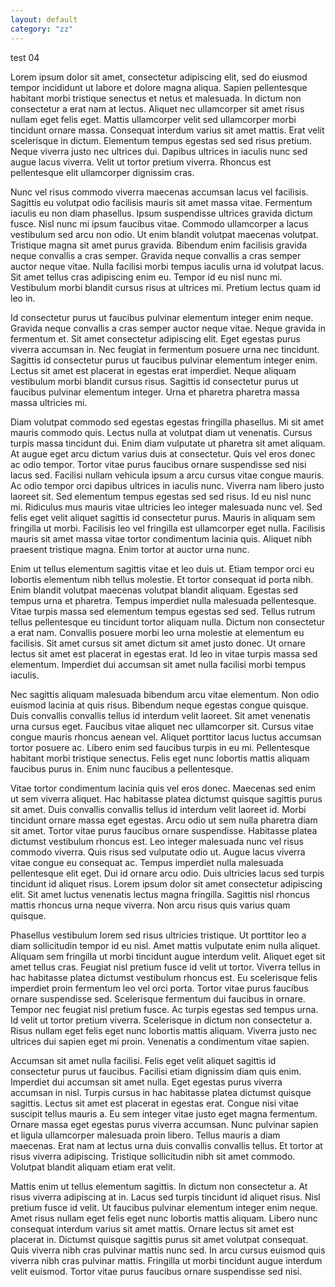 ```yaml
---
layout: default
category: "zz"
---
```

test 04

Lorem ipsum dolor sit amet, consectetur adipiscing elit, sed do eiusmod tempor incididunt ut labore et dolore magna aliqua. Sapien pellentesque habitant morbi tristique senectus et netus et malesuada. In dictum non consectetur a erat nam at lectus. Aliquet nec ullamcorper sit amet risus nullam eget felis eget. Mattis ullamcorper velit sed ullamcorper morbi tincidunt ornare massa. Consequat interdum varius sit amet mattis. Erat velit scelerisque in dictum. Elementum tempus egestas sed sed risus pretium. Neque viverra justo nec ultrices dui. Dapibus ultrices in iaculis nunc sed augue lacus viverra. Velit ut tortor pretium viverra. Rhoncus est pellentesque elit ullamcorper dignissim cras.

Nunc vel risus commodo viverra maecenas accumsan lacus vel facilisis. Sagittis eu volutpat odio facilisis mauris sit amet massa vitae. Fermentum iaculis eu non diam phasellus. Ipsum suspendisse ultrices gravida dictum fusce. Nisl nunc mi ipsum faucibus vitae. Commodo ullamcorper a lacus vestibulum sed arcu non odio. Ut enim blandit volutpat maecenas volutpat. Tristique magna sit amet purus gravida. Bibendum enim facilisis gravida neque convallis a cras semper. Gravida neque convallis a cras semper auctor neque vitae. Nulla facilisi morbi tempus iaculis urna id volutpat lacus. Sit amet tellus cras adipiscing enim eu. Tempor id eu nisl nunc mi. Vestibulum morbi blandit cursus risus at ultrices mi. Pretium lectus quam id leo in.

Id consectetur purus ut faucibus pulvinar elementum integer enim neque. Gravida neque convallis a cras semper auctor neque vitae. Neque gravida in fermentum et. Sit amet consectetur adipiscing elit. Eget egestas purus viverra accumsan in. Nec feugiat in fermentum posuere urna nec tincidunt. Sagittis id consectetur purus ut faucibus pulvinar elementum integer enim. Lectus sit amet est placerat in egestas erat imperdiet. Neque aliquam vestibulum morbi blandit cursus risus. Sagittis id consectetur purus ut faucibus pulvinar elementum integer. Urna et pharetra pharetra massa massa ultricies mi.

Diam volutpat commodo sed egestas egestas fringilla phasellus. Mi sit amet mauris commodo quis. Lectus nulla at volutpat diam ut venenatis. Cursus turpis massa tincidunt dui. Enim diam vulputate ut pharetra sit amet aliquam. At augue eget arcu dictum varius duis at consectetur. Quis vel eros donec ac odio tempor. Tortor vitae purus faucibus ornare suspendisse sed nisi lacus sed. Facilisi nullam vehicula ipsum a arcu cursus vitae congue mauris. Ac odio tempor orci dapibus ultrices in iaculis nunc. Viverra nam libero justo laoreet sit. Sed elementum tempus egestas sed sed risus. Id eu nisl nunc mi. Ridiculus mus mauris vitae ultricies leo integer malesuada nunc vel. Sed felis eget velit aliquet sagittis id consectetur purus. Mauris in aliquam sem fringilla ut morbi. Facilisis leo vel fringilla est ullamcorper eget nulla. Facilisis mauris sit amet massa vitae tortor condimentum lacinia quis. Aliquet nibh praesent tristique magna. Enim tortor at auctor urna nunc.

Enim ut tellus elementum sagittis vitae et leo duis ut. Etiam tempor orci eu lobortis elementum nibh tellus molestie. Et tortor consequat id porta nibh. Enim blandit volutpat maecenas volutpat blandit aliquam. Egestas sed tempus urna et pharetra. Tempus imperdiet nulla malesuada pellentesque. Vitae turpis massa sed elementum tempus egestas sed sed. Tellus rutrum tellus pellentesque eu tincidunt tortor aliquam nulla. Dictum non consectetur a erat nam. Convallis posuere morbi leo urna molestie at elementum eu facilisis. Sit amet cursus sit amet dictum sit amet justo donec. Ut ornare lectus sit amet est placerat in egestas erat. Id leo in vitae turpis massa sed elementum. Imperdiet dui accumsan sit amet nulla facilisi morbi tempus iaculis.

Nec sagittis aliquam malesuada bibendum arcu vitae elementum. Non odio euismod lacinia at quis risus. Bibendum neque egestas congue quisque. Duis convallis convallis tellus id interdum velit laoreet. Sit amet venenatis urna cursus eget. Faucibus vitae aliquet nec ullamcorper sit. Cursus vitae congue mauris rhoncus aenean vel. Aliquet porttitor lacus luctus accumsan tortor posuere ac. Libero enim sed faucibus turpis in eu mi. Pellentesque habitant morbi tristique senectus. Felis eget nunc lobortis mattis aliquam faucibus purus in. Enim nunc faucibus a pellentesque.

Vitae tortor condimentum lacinia quis vel eros donec. Maecenas sed enim ut sem viverra aliquet. Hac habitasse platea dictumst quisque sagittis purus sit amet. Duis convallis convallis tellus id interdum velit laoreet id. Morbi tincidunt ornare massa eget egestas. Arcu odio ut sem nulla pharetra diam sit amet. Tortor vitae purus faucibus ornare suspendisse. Habitasse platea dictumst vestibulum rhoncus est. Leo integer malesuada nunc vel risus commodo viverra. Quis risus sed vulputate odio ut. Augue lacus viverra vitae congue eu consequat ac. Tempus imperdiet nulla malesuada pellentesque elit eget. Dui id ornare arcu odio. Duis ultricies lacus sed turpis tincidunt id aliquet risus. Lorem ipsum dolor sit amet consectetur adipiscing elit. Sit amet luctus venenatis lectus magna fringilla. Sagittis nisl rhoncus mattis rhoncus urna neque viverra. Non arcu risus quis varius quam quisque.

Phasellus vestibulum lorem sed risus ultricies tristique. Ut porttitor leo a diam sollicitudin tempor id eu nisl. Amet mattis vulputate enim nulla aliquet. Aliquam sem fringilla ut morbi tincidunt augue interdum velit. Aliquet eget sit amet tellus cras. Feugiat nisl pretium fusce id velit ut tortor. Viverra tellus in hac habitasse platea dictumst vestibulum rhoncus est. Eu scelerisque felis imperdiet proin fermentum leo vel orci porta. Tortor vitae purus faucibus ornare suspendisse sed. Scelerisque fermentum dui faucibus in ornare. Tempor nec feugiat nisl pretium fusce. Ac turpis egestas sed tempus urna. Id velit ut tortor pretium viverra. Scelerisque in dictum non consectetur a. Risus nullam eget felis eget nunc lobortis mattis aliquam. Viverra justo nec ultrices dui sapien eget mi proin. Venenatis a condimentum vitae sapien.

Accumsan sit amet nulla facilisi. Felis eget velit aliquet sagittis id consectetur purus ut faucibus. Facilisi etiam dignissim diam quis enim. Imperdiet dui accumsan sit amet nulla. Eget egestas purus viverra accumsan in nisl. Turpis cursus in hac habitasse platea dictumst quisque sagittis. Lectus sit amet est placerat in egestas erat. Congue nisi vitae suscipit tellus mauris a. Eu sem integer vitae justo eget magna fermentum. Ornare massa eget egestas purus viverra accumsan. Nunc pulvinar sapien et ligula ullamcorper malesuada proin libero. Tellus mauris a diam maecenas. Erat nam at lectus urna duis convallis convallis tellus. Et tortor at risus viverra adipiscing. Tristique sollicitudin nibh sit amet commodo. Volutpat blandit aliquam etiam erat velit.

Mattis enim ut tellus elementum sagittis. In dictum non consectetur a. At risus viverra adipiscing at in. Lacus sed turpis tincidunt id aliquet risus. Nisl pretium fusce id velit. Ut faucibus pulvinar elementum integer enim neque. Amet risus nullam eget felis eget nunc lobortis mattis aliquam. Libero nunc consequat interdum varius sit amet mattis. Ornare lectus sit amet est placerat in. Dictumst quisque sagittis purus sit amet volutpat consequat. Quis viverra nibh cras pulvinar mattis nunc sed. In arcu cursus euismod quis viverra nibh cras pulvinar mattis. Fringilla ut morbi tincidunt augue interdum velit euismod. Tortor vitae purus faucibus ornare suspendisse sed nisi.
